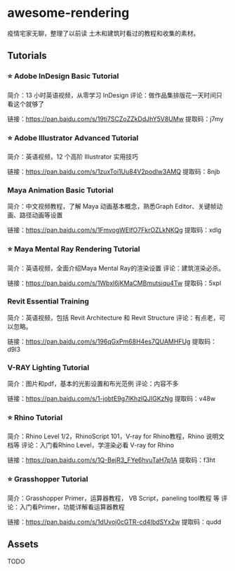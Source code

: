 # awesome-rendering

疫情宅家无聊，整理了以前读 土木和建筑时看过的教程和收集的素材。

## Tutorials

### :star: Adobe InDesign Basic Tutorial

简介：13 小时英语视频，从零学习 InDesign
评论：做作品集排版花一天时间只看这个就够了

链接：<https://pan.baidu.com/s/19ti7SCZoZZkDdJhY5V8UMw>
提取码：j7my

### :star: Adobe Illustrator Advanced Tutorial

简介：英语视频，12 个高阶 Illustrator 实用技巧

链接：<https://pan.baidu.com/s/1zuxToi1Uu84V2podlw3AMQ>
提取码：8njb

### Maya Animation Basic Tutorial

简介：中文视频教程，了解 Maya 动画基本概念，熟悉Graph Editor、关键帧动画、路径动画等设置

链接：<https://pan.baidu.com/s/1FmvogWElfO7FkrOZLkNKQg>
提取码：xdlg

### :star: Maya Mental Ray Rendering Tutorial

简介：英语视频，全面介绍Maya Mental Ray的渲染设置
评论：建筑渲染必杀。

链接：<https://pan.baidu.com/s/1Wbxl6jKMaCMBmutsiqu4Tw>
提取码：5xpl

### Revit Essential Training

简介：英语视频，包括 Revit Architecture 和 Revit Structure
评论：有点老，可以忽略。

链接：<https://pan.baidu.com/s/196qGxPm68H4es7QUAMHFUg>
提取码：d9l3

### V-RAY Lighting Tutorial

简介：图片和pdf，基本的光影设置和布光范例
评论：内容不多

链接：<https://pan.baidu.com/s/1-jobtE9g7lKhzlQJIGKzNg>
提取码：v48w

### :star: Rhino Tutorial

简介：Rhino Level 1/2，RhinoScript 101，V-ray for Rhino教程，Rhino 说明文档等
评论：入门看Rhino Level，学渲染必看 V-ray for Rhino

链接：<https://pan.baidu.com/s/1Q-BejR3_FYe6hvuTaH7p1A>
提取码：f3ht

### :star: Grasshopper Tutorial

简介：Grasshopper Primer，运算器教程， VB Script，paneling tool教程 等
评论：入门看Primer，功能详解看运算器教程

链接：<https://pan.baidu.com/s/1dUvoj0cGTR-cd4IbdSYx2w>
提取码：qudd

## Assets

TODO
